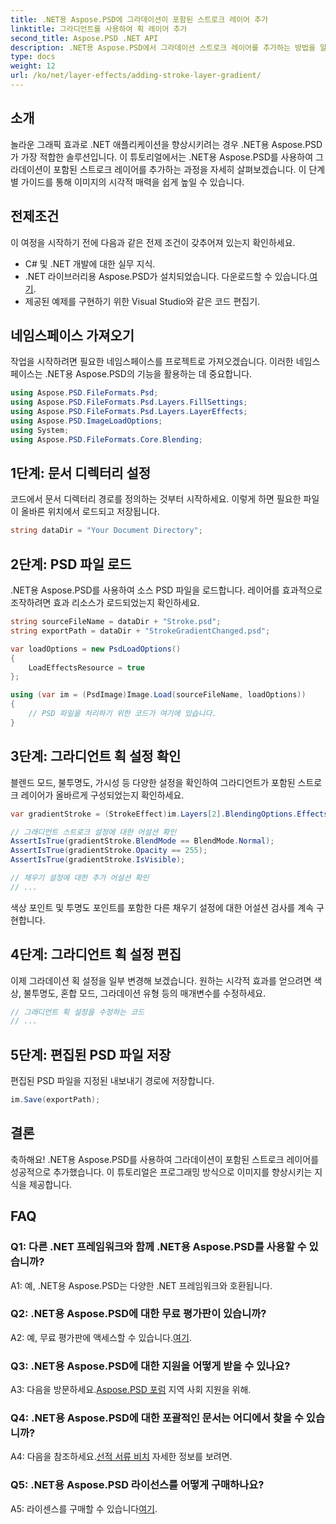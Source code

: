 ```yaml
---
title: .NET용 Aspose.PSD에 그라데이션이 포함된 스트로크 레이어 추가
linktitle: 그라디언트를 사용하여 획 레이어 추가
second_title: Aspose.PSD .NET API
description: .NET용 Aspose.PSD에서 그라데이션 스트로크 레이어를 추가하는 방법을 알아보세요. 이 포괄적인 튜토리얼을 통해 이미지 조작 기술을 향상시키세요.
type: docs
weight: 12
url: /ko/net/layer-effects/adding-stroke-layer-gradient/
---
```

## 소개

놀라운 그래픽 효과로 .NET 애플리케이션을 향상시키려는 경우 .NET용 Aspose.PSD가 가장 적합한 솔루션입니다. 이 튜토리얼에서는 .NET용 Aspose.PSD를 사용하여 그라데이션이 포함된 스트로크 레이어를 추가하는 과정을 자세히 살펴보겠습니다. 이 단계별 가이드를 통해 이미지의 시각적 매력을 쉽게 높일 수 있습니다.

## 전제조건

이 여정을 시작하기 전에 다음과 같은 전제 조건이 갖추어져 있는지 확인하세요.

- C# 및 .NET 개발에 대한 실무 지식.
-  .NET 라이브러리용 Aspose.PSD가 설치되었습니다. 다운로드할 수 있습니다.[여기](https://releases.aspose.com/psd/net/).
- 제공된 예제를 구현하기 위한 Visual Studio와 같은 코드 편집기.

## 네임스페이스 가져오기

작업을 시작하려면 필요한 네임스페이스를 프로젝트로 가져오겠습니다. 이러한 네임스페이스는 .NET용 Aspose.PSD의 기능을 활용하는 데 중요합니다.

```csharp
using Aspose.PSD.FileFormats.Psd;
using Aspose.PSD.FileFormats.Psd.Layers.FillSettings;
using Aspose.PSD.FileFormats.Psd.Layers.LayerEffects;
using Aspose.PSD.ImageLoadOptions;
using System;
using Aspose.PSD.FileFormats.Core.Blending;
```

## 1단계: 문서 디렉터리 설정

코드에서 문서 디렉터리 경로를 정의하는 것부터 시작하세요. 이렇게 하면 필요한 파일이 올바른 위치에서 로드되고 저장됩니다.

```csharp
string dataDir = "Your Document Directory";
```

## 2단계: PSD 파일 로드

.NET용 Aspose.PSD를 사용하여 소스 PSD 파일을 로드합니다. 레이어를 효과적으로 조작하려면 효과 리소스가 로드되었는지 확인하세요.

```csharp
string sourceFileName = dataDir + "Stroke.psd";
string exportPath = dataDir + "StrokeGradientChanged.psd";

var loadOptions = new PsdLoadOptions()
{
    LoadEffectsResource = true
};

using (var im = (PsdImage)Image.Load(sourceFileName, loadOptions))
{
    // PSD 파일을 처리하기 위한 코드가 여기에 있습니다.
}
```

## 3단계: 그라디언트 획 설정 확인

블렌드 모드, 불투명도, 가시성 등 다양한 설정을 확인하여 그라디언트가 포함된 스트로크 레이어가 올바르게 구성되었는지 확인하세요.

```csharp
var gradientStroke = (StrokeEffect)im.Layers[2].BlendingOptions.Effects[0];

// 그래디언트 스트로크 설정에 대한 어설션 확인
AssertIsTrue(gradientStroke.BlendMode == BlendMode.Normal);
AssertIsTrue(gradientStroke.Opacity == 255);
AssertIsTrue(gradientStroke.IsVisible);

// 채우기 설정에 대한 추가 어설션 확인
// ...
```

색상 포인트 및 투명도 포인트를 포함한 다른 채우기 설정에 대한 어설션 검사를 계속 구현합니다.

## 4단계: 그라디언트 획 설정 편집

이제 그라데이션 획 설정을 일부 변경해 보겠습니다. 원하는 시각적 효과를 얻으려면 색상, 불투명도, 혼합 모드, 그라데이션 유형 등의 매개변수를 수정하세요.

```csharp
// 그래디언트 획 설정을 수정하는 코드
// ...
```

## 5단계: 편집된 PSD 파일 저장

편집된 PSD 파일을 지정된 내보내기 경로에 저장합니다.

```csharp
im.Save(exportPath);
```

## 결론

축하해요! .NET용 Aspose.PSD를 사용하여 그라데이션이 포함된 스트로크 레이어를 성공적으로 추가했습니다. 이 튜토리얼은 프로그래밍 방식으로 이미지를 향상시키는 지식을 제공합니다.

## FAQ

### Q1: 다른 .NET 프레임워크와 함께 .NET용 Aspose.PSD를 사용할 수 있습니까?

A1: 예, .NET용 Aspose.PSD는 다양한 .NET 프레임워크와 호환됩니다.

### Q2: .NET용 Aspose.PSD에 대한 무료 평가판이 있습니까?

 A2: 예, 무료 평가판에 액세스할 수 있습니다.[여기](https://releases.aspose.com/).

### Q3: .NET용 Aspose.PSD에 대한 지원을 어떻게 받을 수 있나요?

 A3: 다음을 방문하세요.[Aspose.PSD 포럼](https://forum.aspose.com/c/psd/34) 지역 사회 지원을 위해.

### Q4: .NET용 Aspose.PSD에 대한 포괄적인 문서는 어디에서 찾을 수 있습니까?

 A4: 다음을 참조하세요.[선적 서류 비치](https://reference.aspose.com/psd/net/) 자세한 정보를 보려면.

### Q5: .NET용 Aspose.PSD 라이선스를 어떻게 구매하나요?

 A5: 라이센스를 구매할 수 있습니다[여기](https://purchase.aspose.com/buy).